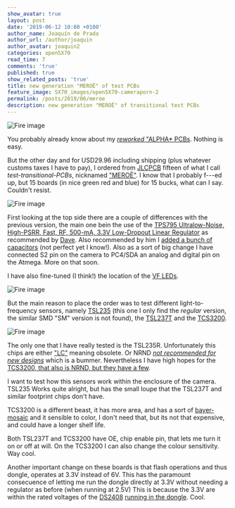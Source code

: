 ```yaml
---
show_avatar: true
layout: post
date: '2019-06-12 10:00 +0100'
author_name: Joaquín de Prada
author_url: /author/joaquin
author_avatar: joaquin2
categories: openSX70
read_time: 7
comments: 'true'
published: true
show_related_posts: 'true'
title: new generation "MEROË" of test PCBs
feature_image: SX70_images/openSX70-cameraporn-2
permalink: /posts/2019/06/meroe
description: new generation "MEROË" of transitional test PCBs
---
```

![Fire image]({{site.url}}/{{site.baseurl}}img/2019/06/2019-06-12-meroe-1.jpg)

You probably already know about my [*reworked* "ALPHA* PCBs](https://opensx70.com/posts/2019/04/sensor-follow-up). Nothing is easy.

But the other day and for USD29.96 including shipping (plus whatever customs taxes I have to pay), I ordered from [JLCPCB](https://jlcpcb.com/) fifteen of what I call *test-transitional-PCBs*, nicknamed ["MEROË"](http://www.polaroidland.net/2012/10/21/instant-artifact-remembering-meroe-morse/).
I know that I probably f---ed up, but 15 boards (in nice green red and blue) for 15 bucks, what can I say. Couldn't resist.

![Fire image]({{site.url}}/{{site.baseurl}}img/2019/06/2019-06-12-meroe-3.jpg)

First looking at the top side there are a couple of differences with the previous version, the main one bein the use of the [TPS795 Ultralow-Noise, High-PSRR, Fast, RF, 500-mA, 3.3V Low-Dropout Linear Regulator](http://www.ti.com/lit/ds/symlink/tps795.pdf)
as recommended by [Dave](https://www.instagram.com/davethewalker80/). Also recommended by him I [added a bunch of capacitors](https://www.avrfreaks.net/forum/decoupling-capacitor-vcc-pin) (not perfect yet I know!). 
Also as a sort of big change I have connected S2 pin on the camera to PC4/SDA an analog and digital pin on the Atmega. More on that soon.

I have also fine-tuned (I think!) the location of the [VF LEDs](https://opensx70.com/posts/2018/11/led-story).

![Fire image]({{site.url}}/{{site.baseurl}}img/2019/06/2019-06-12-meroe-4.jpg)

But the main reason to place the order was to test different light-to-frequency sensors, namely [TSL235](https://www.mouser.com/ds/2/588/TSL235R_DS000120_2-00-774002.pdf) (this one I only find the *regular* version, the similar SMD "SM" version is not found), 
the [TSL237T](https://datasheet.octopart.com/TSL237-T-Austriamicrosystems-datasheet-26368774.pdf) and the [TCS3200](https://ams.com/documents/20143/36005/TCS3200_DS000107_3-00.pdf/c53d702f-63aa-eda1-745f-d513aa4f535f).

![Fire image]({{site.url}}/{{site.baseurl}}img/2019/06/2019-06-12-meroe-2.jpg)

The only one that I have really tested is the TSL235R. Unfortunately this chips are either ["LC"](https://www.mouser.es/ProductDetail/Texas-Instruments/TSL235?qs=BBezV1N05%2FsiFlgdcW5TbQ==) meaning obsolete. Or NRND [*not recommended for new designs*](https://www.mouser.es/ProductDetail/ams/TSL237T?qs=%2Fha2pyFaduioIkUC0MNNIs%252B%2F3ctQ2hgWcmKZ%2FBkgLag%3D) which is a bummer.
Nevertheless I have high hopes for the [TCS3200, that also is NRND, but they have a few](https://www.mouser.es/ProductDetail/ams/TCS3200D-TR?qs=sGAEpiMZZMvaelWNQAznkVDXmuGu5Gi9).

I want to test how this sensors work within the enclosure of the camera. TSL235 Works quite alright, but has the small loupe that the TSL237T and similar footprint chips don't have.

TCS3200 is a different beast, it has more area, and has a sort of [bayer-mosaic](https://en.wikipedia.org/wiki/Bayer_filter) and it sensible to color, I don't need that, but its not that expensive, and could have a longer shelf life.

Both TSL237T and TCS3200 have OE, chip enable pin, that lets me turn it on or off at will. On the TCS3200 I can also change the colour sensitivity. Way cool.

Another important change on these boards is that flash operations and thus dongle, operates at 3.3V instead of 6V. This has the paramount consecuence of letting me run the dongle directly at 3.3V without needing a regulator as before (when running at 2.5V) 
This is because the 3.3V are within the rated voltages of the [DS2408](https://datasheets.maximintegrated.com/en/ds/DS2408.pdf) [running in the dongle](https://opensx70.com/posts/2018/01/keep-out). Cool.



